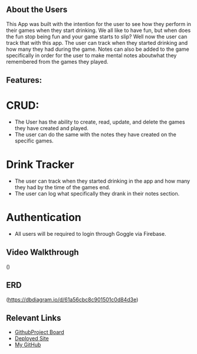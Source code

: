 ## About the Users

This App was built with the intention for the user to see how they perform in their games when they start drinking. We all like to have fun, but when does the fun stop being fun and your game starts to slip? Well now the user can track that with this app. The user can track when they started drinking and how many they had during the game. Notes can also be added to the game specifically in order for the user to make mental notes aboutwhat they remembered from the games they played.

## Features:
# CRUD:

 - The User has the ability to create, read, update, and delete the games they have created and played.
 - The user can do the same with the notes they have created on the specific games.

# Drink Tracker

 - The user can track when they started drinking in the app and how many they had by the time of the games end.
 - The user can log what specifically they drank in their notes section.

 # Authentication

  - All users will be required to login through Goggle via Firebase.

## Video Walkthrough
()

## ERD
(https://dbdiagram.io/d/61a56cbc8c901501c0d84d3e)

## Relevant Links
 - [GithubProject Board](https://github.com/lukus2013/Capstone/projects/1)
 - [Deployed Site]()
 - [My GitHub](https://github.com/lukus2013)

  